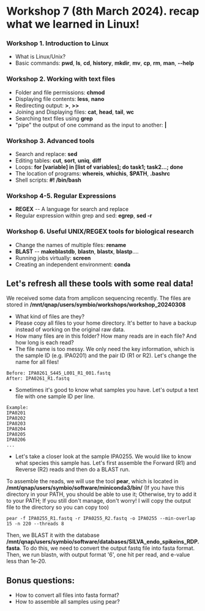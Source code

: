 # Workshop 7 (8th March 2024). recap what we learned in Linux!

### Workshop 1. Introduction to Linux
* What is Linux/Unix?
* Basic commands: **pwd**, **ls**, **cd**, **history**, **mkdir**, **mv**, **cp**, **rm**, **man**, **--help**

### Workshop 2. Working with text files
* Folder and file permissions: **chmod**
* Displaying file contents: **less**, **nano**
* Redirecting output: **>**, **>>**
* Joining and Displaying files: **cat**, **head**, **tail**, **wc**
* Searching text files using **grep**
* "pipe" the output of one command as the input to another: **|**

### Workshop 3. Advanced tools
* Search and replace: **sed**
* Editing tables: **cut**, **sort**, **uniq**, **diff**
* Loops: **for [variable] in [list of variables]; do task1; task2...; done**
* The location of programs: **whereis**, **whichis**, **$PATH**, **.bashrc**
* Shell scripts: **#! /bin/bash**

### Workshop 4-5. Regular Expressions
* **REGEX** -- A language for search and replace
* Regular expression within grep and sed: **egrep**, **sed -r**

### Workshop 6. Useful UNIX/REGEX tools for biological research
* Change the names of multiple files: **rename**
* **BLAST** -- **makeblastdb**, **blastn**, **blastx**, **blastp**....
* Running jobs virtually: **screen**
* Creating an independent environment: **conda**

## Let's refresh all these tools with some real data!
We received some data from amplicon sequencing recently. The files are stored in **/mnt/qnap/users/symbio/workshops/workshop_20240308**
* What kind of files are they?
* Please copy all files to your home directory. It's better to have a backup instead of working on the original raw data.
* How many files are in this folder? How many reads are in each file? And how long is each read?
* The file name is too messy. We only need the key information, which is the sample ID (e.g. IPA0201) and the pair ID (R1 or R2). Let's change the name for all files!
```
Before: IPA0261_S445_L001_R1_001.fastq
After: IPA0261_R1.fastq
```
* Sometimes it's good to know what samples you have. Let's output a text file with one sample ID per line.
```
Example:
IPA0201
IPA0202
IPA0203
IPA0204
IPA0205
IPA0206
...
```
* Let's take a closer look at the sample IPA0255. We would like to know what species this sample has. Let's first assemble the Forward (R1) and Reverse (R2) reads and then do a BLAST run.  

To assemble the reads, we will use the tool **pear**, which is located in **/mnt/qnap/users/symbio/software/miniconda3/bin/** (If you have this directory in your PATH, you should be able to use it; Otherwise, try to add it to your PATH; If you still don't manage, don't worry! I will copy the output file to the directory so you can copy too)
```
pear -f IPA0255_R1.fastq -r IPA0255_R2.fastq -o IPA0255 --min-overlap 15 -n 220 --threads 8
```

Then, we BLAST it with the database **/mnt/qnap/users/symbio/software/databases/SILVA_endo_spikeins_RDP.fasta**. To do this, we need to convert the output fastq file into fasta format. Then, we run blastn, with output format '6', one hit per read, and e-value less than 1e-20. 

## Bonus questions:
* How to convert all files into fasta format?  
* How to assemble all samples using pear? 

